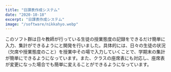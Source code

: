 ```yaml
---
title: "日課表作成システム"
date: "2020-10-18"
excerpt: "日課表作成システム"
image: "/software/nikkahyo.webp"
---
```


このソフト群は日々教師が行っている生徒の授業態度の記録をできるだけ簡単に入力、集計ができるようにと開発を行いました。具体的には、日々の生徒の状況（欠席や授業態度のこと）を授業中その場で入力していくことで、学期末の集計が簡単にできるようになっています。また、クラスの座席表にも対応し、座席表が変更になった場合でも簡単に変えることができるようになっています。
